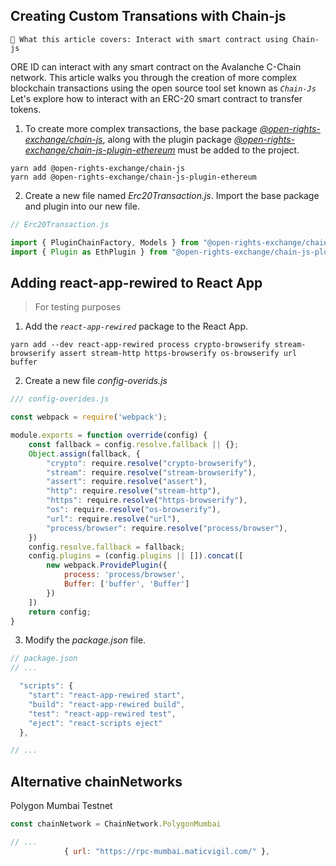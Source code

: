 ## Creating Custom Transations with Chain-js

```text
📢 What this article covers: Interact with smart contract using Chain-js
```

ORE ID can interact with any smart contract on the Avalanche C-Chain network. This article walks you through the creation of more complex blockchain transactions using the open source tool set known as *```Chain-Js```*  Let's explore how to interact with an ERC-20 smart contract to transfer tokens.

1. To create more complex transactions, the base package [*@open-rights-exchange/chain-js*](https://www.npmjs.com/package/@open-rights-exchange/chain-js), along with the plugin package [*@open-rights-exchange/chain-js-plugin-ethereum*](https://www.npmjs.com/package/@open-rights-exchange/chain-js-plugin-ethereum) must be added to the project.

```shell
yarn add @open-rights-exchange/chain-js
yarn add @open-rights-exchange/chain-js-plugin-ethereum
```

2. Create a new file named *Erc20Transaction.js*.  Import the base package and plugin into our new file.

```jsx
// Erc20Transaction.js

import { PluginChainFactory, Models } from "@open-rights-exchange/chain-js";
import { Plugin as EthPlugin } from "@open-rights-exchange/chain-js-plugin-ethereum";

```

## Adding react-app-rewired to React App

> For testing purposes
1. Add the *```react-app-rewired```* package to the React App. 

```shell
yarn add --dev react-app-rewired process crypto-browserify stream-browserify assert stream-http https-browserify os-browserify url buffer
```

2. Create a new file *config-overids.js*

```jsx
/// config-overides.js

const webpack = require('webpack');

module.exports = function override(config) {
    const fallback = config.resolve.fallback || {};
    Object.assign(fallback, {
        "crypto": require.resolve("crypto-browserify"),
        "stream": require.resolve("stream-browserify"),
        "assert": require.resolve("assert"),
        "http": require.resolve("stream-http"),
        "https": require.resolve("https-browserify"),
        "os": require.resolve("os-browserify"),
        "url": require.resolve("url"),
        "process/browser": require.resolve("process/browser"),
    })
    config.resolve.fallback = fallback;
    config.plugins = (config.plugins || []).concat([
        new webpack.ProvidePlugin({
            process: 'process/browser',
            Buffer: ['buffer', 'Buffer']
        })
    ])
    return config;
}
```

3. Modify the *package.json* file.

```jsx
// package.json
// ...

  "scripts": {
    "start": "react-app-rewired start",
    "build": "react-app-rewired build",
    "test": "react-app-rewired test",
    "eject": "react-scripts eject"
  },

// ...
```


## Alternative chainNetworks

Polygon Mumbai Testnet
```jsx
const chainNetwork = ChainNetwork.PolygonMumbai

// ...
            { url: "https://rpc-mumbai.maticvigil.com/" },
```